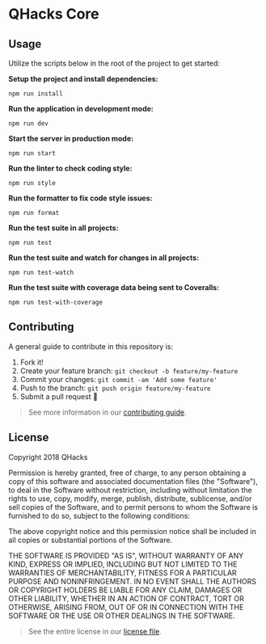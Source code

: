 # QHacks Core

## Usage

Utilize the scripts below in the root of the project to get started:

**Setup the project and install dependencies:**

`npm run install`

**Run the application in development mode:**

`npm run dev`

**Start the server in production mode:**

`npm run start`

**Run the linter to check coding style:**

`npm run style`

**Run the formatter to fix code style issues:**

`npm run format`

**Run the test suite in all projects:**

`npm run test`

**Run the test suite and watch for changes in all projects:**

`npm run test-watch`

**Run the test suite with coverage data being sent to Coveralls:**

`npm run test-with-coverage`

## Contributing

A general guide to contribute in this repository is:

1. Fork it!
2. Create your feature branch: `git checkout -b feature/my-feature`
3. Commit your changes: `git commit -am 'Add some feature'`
4. Push to the branch: `git push origin feature/my-feature`
5. Submit a pull request :rocket:

> See more information in our [contributing
> guide](https://github.com/qhacks/qhacks-bot/blob/dev/CONTRIBUTING.md).

## License

Copyright 2018 QHacks

Permission is hereby granted, free of charge, to any person obtaining a copy of
this software and associated documentation files (the "Software"), to deal in
the Software without restriction, including without limitation the rights to
use, copy, modify, merge, publish, distribute, sublicense, and/or sell copies of
the Software, and to permit persons to whom the Software is furnished to do so,
subject to the following conditions:

The above copyright notice and this permission notice shall be included in all
copies or substantial portions of the Software.

THE SOFTWARE IS PROVIDED "AS IS", WITHOUT WARRANTY OF ANY KIND, EXPRESS OR
IMPLIED, INCLUDING BUT NOT LIMITED TO THE WARRANTIES OF MERCHANTABILITY, FITNESS
FOR A PARTICULAR PURPOSE AND NONINFRINGEMENT. IN NO EVENT SHALL THE AUTHORS OR
COPYRIGHT HOLDERS BE LIABLE FOR ANY CLAIM, DAMAGES OR OTHER LIABILITY, WHETHER
IN AN ACTION OF CONTRACT, TORT OR OTHERWISE, ARISING FROM, OUT OF OR IN
CONNECTION WITH THE SOFTWARE OR THE USE OR OTHER DEALINGS IN THE SOFTWARE.

> See the entire license in our [license
> file](https://github.com/qhacks/qhacks-bot/blob/dev/LICENSE).

